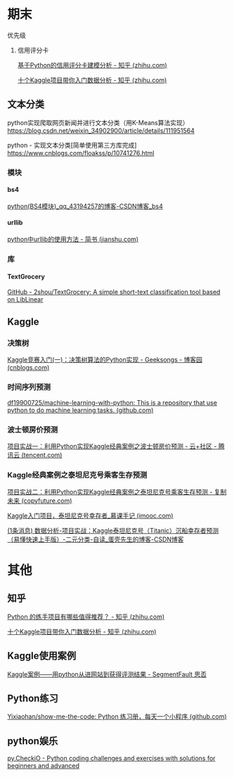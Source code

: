 # 期末

优先级

1. 信用评分卡

   [基于Python的信用评分卡建模分析 - 知乎 (zhihu.com)](https://zhuanlan.zhihu.com/p/42129141)

   [十个Kaggle项目带你入门数据分析 - 知乎 (zhihu.com)](https://zhuanlan.zhihu.com/p/116665347)

## 文本分类

python实现爬取网页新闻并进行文本分类（用K-Means算法实现）
https://blog.csdn.net/weixin_34902900/article/details/111951564

python - 实现文本分类[简单使用第三方库完成]
https://www.cnblogs.com/floakss/p/10741276.html

### 模块

#### bs4

[python(BS4模块)_qq_43194257的博客-CSDN博客_bs4](https://blog.csdn.net/qq_43194257/article/details/87786316)

#### urllib

[python中urllib的使用方法 - 简书 (jianshu.com)](https://www.jianshu.com/p/87d1e2f875b7)



### 库

#### TextGrocery

[GitHub - 2shou/TextGrocery: A simple short-text classification tool based on LibLinear](https://github.com/2shou/TextGrocery)



## Kaggle

### 决策树

[Kaggle竞赛入门(一)：决策树算法的Python实现 - Geeksongs - 博客园 (cnblogs.com)](https://www.cnblogs.com/geeksongs/p/12627922.html)



### 时间序列预测

[df19900725/machine-learning-with-python: This is a repository that use python to do machine learning tasks. (github.com)](https://github.com/df19900725/machine-learning-with-python/)



### 波士顿房价预测

[项目实战一：利用Python实现Kaggle经典案例之波士顿房价预测 - 云+社区 - 腾讯云 (tencent.com)](https://cloud.tencent.com/developer/article/1664021)



### Kaggle经典案例之泰坦尼克号乘客生存预测

[项目实战二：利用Python实现Kaggle经典案例之泰坦尼克号乘客生存预测 - 复制未来 (copyfuture.com)](https://copyfuture.com/blogs-details/20200717143559662u2539huxucll1ru)

[Kaggle入门项目，泰坦尼克号幸存者_慕课手记 (imooc.com)](https://www.imooc.com/article/details/id/29520)

[(1条消息) 数据分析-项目实战：Kaggle泰坦尼克号（Titanic）沉船幸存者预测（易懂快速上手版）-二元分类-自读_蛋壳先生的博客-CSDN博客](https://blog.csdn.net/weixin_42946851/article/details/84401474)

# 其他

## 知乎

[Python 的练手项目有哪些值得推荐？ - 知乎 (zhihu.com)](https://www.zhihu.com/question/29372574/answer/248635724)

[十个Kaggle项目带你入门数据分析 - 知乎 (zhihu.com)](https://zhuanlan.zhihu.com/p/116665347)

## Kaggle使用案例

[Kaggle案例——用python从进网站到获得评测结果 - SegmentFault 思否](https://segmentfault.com/a/1190000015321876)



## Python练习

[Yixiaohan/show-me-the-code: Python 练习册，每天一个小程序 (github.com)](https://github.com/Yixiaohan/show-me-the-code)

## python娱乐

[py.CheckiO - Python coding challenges and exercises with solutions for beginners and advanced](https://py.checkio.org/)